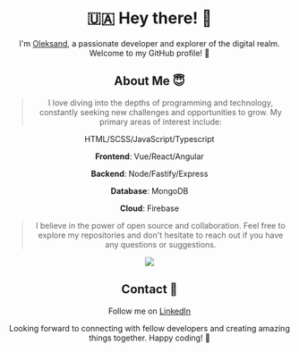 <div align="center">

#   :ukraine:  Hey there! 👋


I'm [Oleksand](https://github.com/drago44), a passionate developer and explorer of the digital realm. Welcome to my GitHub profile! :zany_face:


## About Me :innocent: 



> I love diving into the depths of programming and technology, constantly seeking new challenges and opportunities to grow. My primary areas of interest include:

 HTML/SCSS/JavaScript/Typescript

 
 **Frontend**: Vue/React/Angular
 
 **Backend**: Node/Fastify/Express
 
 **Database**: MongoDB
 
 **Cloud**: Firebase
 

> I believe in the power of open source and collaboration. Feel free to explore my repositories and don't hesitate to reach out if you have any questions or suggestions.


![](https://github-profile-summary-cards.vercel.app/api/cards/most-commit-language?username=drago44&theme=solarized_dark)


## Contact :satellite:



Follow me on [LinkedIn](https://www.linkedin.com/in/%F0%9F%87%BA%F0%9F%87%A6-oleksandr-kucherenko-960186227/)

Looking forward to connecting with fellow developers and creating amazing things together. Happy coding! 🚀

</div>

